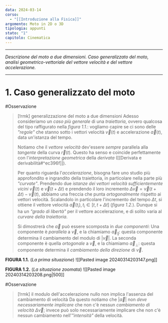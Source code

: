 ```yaml
---
data: 2024-03-14
corso:
  - "[[Introduzione alla Fisica]]"
argomento: Moto in 2D o 3D
tipologia: appunti
stato: "1"
capitolo: Cinematica
---
```

- - -
*Descrizione del moto a due dimensioni. Caso generalizzato del moto, analisi geometrico-vettoriale del vettore velocità e del vettore accelerazione.*
- - -
# 1. Caso generalizzato del moto
#Osservazione 
> [!rmk] generalizzazione del moto a due dimensioni
> Adesso consideriamo un *caso più generale* di una *traiettoria*, ovvero qualcosa del tipo raffigurato nella *figura 1.1.*: vogliamo capire se ci sono delle *"regole"* che stanno sotto i vettori velocità $\vec{v}(t)$ e accelerazione $\vec{a}(t)$, data un'istanza del tempo.
> 
> Notiamo che il *vettore velocità* dev'essere *sempre* parallela alla *tangente* della curva $\vec{r}(t)$. Questo ha senso e coincide perfettamente con l'*interpretazione geometrica* della *derivata* ([[Derivata e derivabilità#^ec396f]]).
> 
> Per quanto riguarda l'*accelerazione*, bisogna fare uno studio più approfondito e ingrandito della traiettoria, in particolare nella parte più *"curvate"*. Prendendo due *istanze dei vettori velocità sufficientemente vicini* $\vec{v}(t)$ e $\vec{v}(t+\Delta t)$ e prendendo il loro incremento $\Delta \vec{v} = \vec{v}(t+\Delta t)-\vec{v}(t)$, abbiamo una freccia che punta *ortogonalmente* rispetto ai vettori velocità. Scalandolo in particolare l'incremento del tempo $\Delta t$, si ottiene il vettore velocità $\vec{a}(t_i), t_i \in [t, t+\Delta t]$ (*figura 1.2.*). Dunque si ha un *"grado di libertà"* per il vettore accelerazione, e di solito varia al *curvare della traiettoria*.
> 
> Si dimostrerà che $\vec{a}$ può essere scomposta in *due componenti*:
> Una componente è *parallela* a $\vec{v}$, e la chiamiamo $\vec{a}_{\parallel}$: questa componente determina il cambiamento del modulo di $|\vec{v}|$.
> La seconda componente è quella *ortogonale* a $\vec{v}$, e la chiamiamo $\vec{a}_{\perp}$: questa componente determina il *cambiamento della direzione* di $\vec{v}$.
> 

**FIGURA 1.1.** (*La prima situazione*)
![[Pasted image 20240314203147.png]]

**FIGURA 1.2.** (*La situazione zoomata*)
![[Pasted image 20240314203208.png|500]]

#Osservazione 
> [!rmk] il modulo dell'accelerazione nullo non implica l'assenza del cambiamento di velocità
> Da questo notiamo che $|\vec{a}|$ non *deve necessariamente implicare* che non c'è nessun *cambiamento di velocità* $\Delta \vec{v}$; invece può solo necessariamente implicare che non c'è nessun cambiamento nell'*"intensità"* della velocità.
